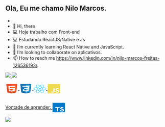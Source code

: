 ## Ola, Eu me chamo Nilo Marcos.
- 
- 👋 Hi, there
- 💻 Hoje trabalho com Front-end
- 💻 Estudando ReactJS/Native e Js
- 🌱 I’m currently learning React Native and JavaScript.
- 💞️ I’m looking to collaborate on aplicativos.
- 📫 How to reach me https://www.linkedin.com/in/nilo-marcos-freitas-126536193/.

<div>
 <a href="https://github.com/NiloMarcos">
 <img height="180em" src="https://github-readme-stats.vercel.app/api?username=NiloMarcos&show_icons=true&theme=dracula&include_all_commits=true&count_private=true"/>
 <img height="180em" src="https://github-readme-stats.vercel.app/api/top-langs/?username=NiloMarcos&layout=compact&langs_count=7&theme=dracula"/>
</div>
<div style="display: inline_block"><br>
  <img align="center" alt="Nilo-HTML" height="30" width="40" src="https://raw.githubusercontent.com/devicons/devicon/master/icons/html5/html5-original.svg">
  <img align="center" alt="Nilo-CSS" height="30" width="40" src="https://raw.githubusercontent.com/devicons/devicon/master/icons/css3/css3-original.svg">
  <img align="center" alt="Nilo-React" height="30" width="40" src="https://raw.githubusercontent.com/devicons/devicon/master/icons/react/react-original.svg">
  <img align="center" alt="Nilo-Js" height="30" width="40" src="https://raw.githubusercontent.com/devicons/devicon/master/icons/javascript/javascript-plain.svg">
</div>
  
  ##
  
 <div>
  <p>Vontade de aprender: <img align="center" alt="Rafa-Ts" height="30" width="40" src="https://raw.githubusercontent.com/devicons/devicon/master/icons/typescript/typescript-plain.svg"></p>
 </div> 

<div>
 <a href="https://www.linkedin.com/in/nilo-marcos-freitas-126536193/" target="_blank"><img src="https://img.shields.io/badge/-LinkedIn-%230077B5?style=for-the-badge&logo=linkedin&logoColor=white" target="_blank"></a> 
</div>
